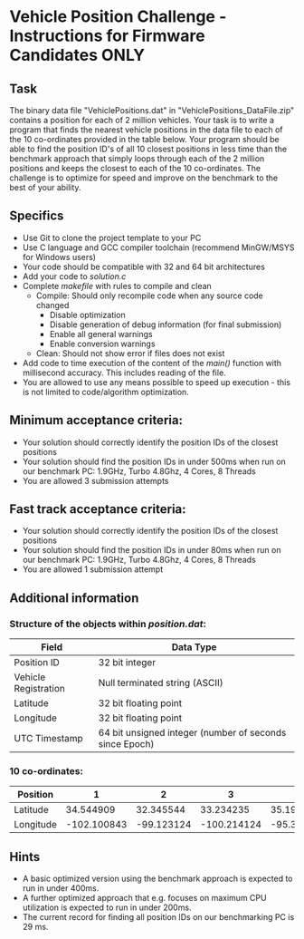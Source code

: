 # Vehicle Position Challenge - Instructions for Firmware Candidates ONLY

## Task
The binary data file "VehiclePositions.dat" in "VehiclePositions_DataFile.zip" contains a position for each of 2 million vehicles. Your task is to write a program that finds the nearest vehicle 
positions in the data file to each of the 10 co-ordinates provided in the table below. Your program should be able to find the position ID's of all 10 closest positions in less time than the benchmark approach that simply loops through each of the 2 million positions and keeps the closest to each of the 10 co-ordinates. The challenge is to optimize for speed and improve on the benchmark to the best of your ability.

## Specifics
  * Use Git to clone the project template to your PC
  * Use C language and GCC compiler toolchain (recommend MinGW/MSYS for Windows users)
  * Your code should be compatible with 32 and 64 bit architectures
  * Add your code to _solution.c_
  * Complete _makefile_ with rules to compile and clean
     * Compile: Should only recompile code when any source code changed
       * Disable optimization
       * Disable generation of debug information (for final submission)
       * Enable all general warnings
       * Enable conversion warnings
     * Clean: Should not show error if files does not exist
  * Add code to time execution of the content of the _main()_ function with millisecond accuracy. This includes reading of the file.
  * You are allowed to use any means possible to speed up execution - this is not limited to code/algorithm optimization.

## Minimum acceptance criteria:
 * Your solution should correctly identify the position IDs of the closest positions
 * Your solution should find the position IDs in under 500ms when run on our benchmark PC: 1.9GHz, Turbo 4.8Ghz, 4 Cores, 8 Threads
 * You are allowed 3 submission attempts

## Fast track acceptance criteria:
 * Your solution should correctly identify the position IDs of the closest positions
 * Your solution should find the position IDs in under 80ms when run on our benchmark PC: 1.9GHz, Turbo 4.8Ghz, 4 Cores, 8 Threads
 * You are allowed 1 submission attempt

## Additional information

### Structure of the objects within _position.dat_:

Field               |Data Type
--------------------|--------------------------------------------------------
Position ID         |32 bit integer
Vehicle Registration|Null terminated string (ASCII)
Latitude            |32 bit floating point
Longitude           |32 bit floating point
UTC Timestamp       |64 bit unsigned integer (number of seconds since Epoch)

### 10 co-ordinates:

Position  |1          | 2        | 3         | 4        | 5        | 6         | 7         | 8        | 9        | 10
----------|-----------|----------|-----------|----------|----------|-----------|-----------|----------|----------|------------
Latitude  |34.544909  |32.345544 |33.234235  |35.195739 |31.895839 |32.895839  |34.115839  |32.335839 |33.535339 |32.234235
Longitude |-102.100843|-99.123124|-100.214124|-95.348899|-97.789573|-101.789573|-100.225732|-99.992232|-94.792232|-100.222222


## Hints

- A basic optimized version using the benchmark approach is expected to run in under 400ms.
- A further optimized approach that e.g. focuses on maximum CPU utilization is expected to run in under 200ms.
- The current record for finding all position IDs on our benchmarking PC is 29 ms.
